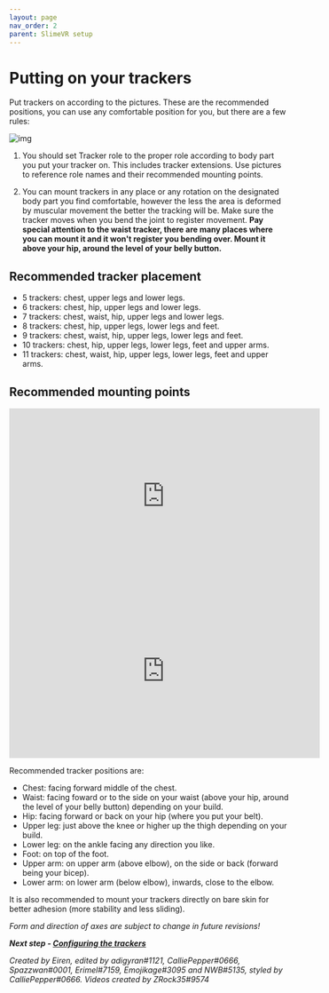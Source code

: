 ```yaml
---
layout: page
nav_order: 2
parent: SlimeVR setup
---
```


# Putting on your trackers

Put trackers on according to the pictures. These are the recommended positions, you can use any comfortable position for you, but there are a few rules:

![img](../assets/img/Tracker_Settings.png)

1. You should set Tracker role to the proper role according to body part you put your tracker on. This includes tracker extensions. Use pictures to reference role names and their recommended mounting points.

1. You can mount trackers in any place or any rotation on the designated body part you find comfortable, however the less the area is deformed by muscular movement the better the tracking will be. Make sure the tracker moves when you bend the joint to register movement. **Pay special attention to the waist tracker, there are many places where you can mount it and it won't register you bending over. Mount it above your hip, around the level of your belly button.**

## Recommended tracker placement

- 5 trackers: chest, upper legs and lower legs.
- 6 trackers: chest, hip, upper legs and lower legs.
- 7 trackers: chest, waist, hip, upper legs and lower legs.
- 8 trackers: chest, hip, upper legs, lower legs and feet.
- 9 trackers: chest, waist, hip, upper legs, lower legs and feet.
- 10 trackers: chest, hip, upper legs, lower legs, feet and upper arms.
- 11 trackers: chest, waist, hip, upper legs, lower legs, feet and upper arms.


## Recommended mounting points

<iframe width="560" height="315" src="https://www.youtube.com/embed/MMJ8843zqNM" title="YouTube video player" frameborder="0" allow="accelerometer; autoplay; clipboard-write; encrypted-media; gyroscope; picture-in-picture" allowfullscreen></iframe>

<iframe width="560" height="315" src="https://www.youtube.com/embed/aM0jXEYQAeY" title="YouTube video player" frameborder="0" allow="accelerometer; autoplay; clipboard-write; encrypted-media; gyroscope; picture-in-picture" allowfullscreen></iframe>


Recommended tracker positions are:

* Chest: facing forward middle of the chest.
* Waist: facing foward or to the side on your waist (above your hip, around the level of your belly button) depending on your build. 
* Hip: facing forward or back on your hip (where you put your belt). 
* Upper leg: just above the knee or higher up the thigh depending on your build.
* Lower leg: on the ankle facing any direction you like.
* Foot: on top of the foot.
* Upper arm: on upper arm (above elbow), on the side or back (forward being your bicep).
* Lower arm: on lower arm (below elbow), inwards, close to the elbow.

It is also recommended to mount your trackers directly on bare skin for better adhesion (more stability and less sliding).

*Form and direction of axes are subject to change in future revisions!*

***Next step - [Configuring the trackers](configuring-trackers.md)***

*Created by Eiren, edited by adigyran#1121, CalliePepper#0666, Spazzwan#0001, Erimel#7159, Emojikage#3095 and NWB#5135, styled by CalliePepper#0666. Videos created by ZRock35#9574*